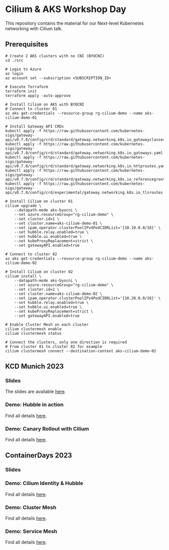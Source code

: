 # Cilium & AKS Workshop Day

This repository contains the material for our Next-level Kubernetes networking ​with Cilium talk.

## Prerequisites

```shell
# Create 2 AKS clusters with no CNI (BYOCNI)
cd ./src

# Login to Azure
az login
az account set --subscription <SUBSCRIPTION_ID>

# Execute Terraform
terraform init
terraform apply -auto-approve

# Install Cilium on AKS with BYOCNI
# Connect to cluster 01
az aks get-credentials --resource-group rg-cilium-demo --name aks-cilium-demo-01

# Install Gateway API CRDs
kubectl apply -f https://raw.githubusercontent.com/kubernetes-sigs/gateway-api/v0.7.0/config/crd/standard/gateway.networking.k8s.io_gatewayclasses.yaml
kubectl apply -f https://raw.githubusercontent.com/kubernetes-sigs/gateway-api/v0.7.0/config/crd/standard/gateway.networking.k8s.io_gateways.yaml
kubectl apply -f https://raw.githubusercontent.com/kubernetes-sigs/gateway-api/v0.7.0/config/crd/standard/gateway.networking.k8s.io_httproutes.yaml
kubectl apply -f https://raw.githubusercontent.com/kubernetes-sigs/gateway-api/v0.7.0/config/crd/standard/gateway.networking.k8s.io_referencegrants.yaml
kubectl apply -f https://raw.githubusercontent.com/kubernetes-sigs/gateway-api/v0.7.0/config/crd/experimental/gateway.networking.k8s.io_tlsroutes.yaml

# Install Cilium on cluster 01
cilium upgrade \
    --datapath-mode aks-byocni \
    --set azure.resourceGroup="rg-cilium-demo" \
    --set cluster.id=1 \
    --set cluster.name=aks-cilium-demo-01 \
    --set ipam.operator.clusterPoolIPv4PodCIDRList='{10.10.0.0/16}' \
    --set hubble.relay.enabled=true \
    --set hubble.ui.enabled=true \
    --set kubeProxyReplacement=strict \
    --set gatewayAPI.enabled=true

# Connect to cluster 02
az aks get-credentials --resource-group rg-cilium-demo --name aks-cilium-demo-02

# Install Cilium on cluster 02
cilium install \
    --datapath-mode aks-byocni \
    --set azure.resourceGroup="rg-cilium-demo" \
    --set cluster.id=2 \
    --set cluster.name=aks-cilium-demo-02 \
    --set ipam.operator.clusterPoolIPv4PodCIDRList='{10.20.0.0/16}' \
    --set hubble.relay.enabled=true \
    --set hubble.ui.enabled=true \
    --set kubeProxyReplacement=strict \
    --set gatewayAPI.enabled=true

# Enable Cluster Mesh on each cluster
cilium clustermesh enable
cilium clustermesh status

# Connect the clusters, only one direction is required
# From cluster 01 to cluster 02 for example
cilium clustermesh connect --destination-context aks-cilium-demo-02
```

## KCD Munich 2023

### Slides

The slides are available [here](demos/kcd_munich/h/next-level-k8s-networking-with-cilium.pdf).

### Demo: Hubble in action

Find all details [here](demos/kcd_munich/hubble/README.md).

### Demo: Canary Rollout with Cilium

Find all details [here](demos/kcd_munich/servicemesh/README.md).

## ContainerDays 2023

### Slides

### Demo: Cilium Identity & Hubble

Find all details [here](demos/containerdays/identity/README.md).

### Demo: Cluster Mesh

Find all details [here](demos/containerdays/clustermesh/README.md).

### Demo: Service Mesh

Find all details [here](demos/containerdays/servicemesh/README.md).
